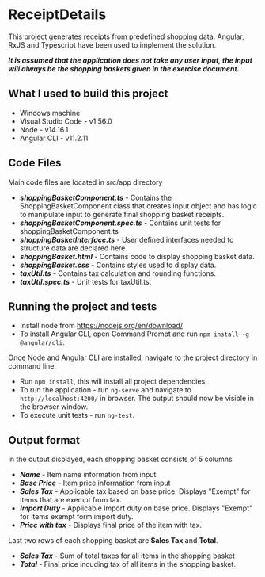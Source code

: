 # ReceiptDetails

This project generates receipts from predefined shopping data. Angular, RxJS and Typescript have been used to implement the solution. 

***It is assumed that the application does not take any user input, the input will always be the shopping baskets given in the exercise document.***

## What I used to build this project
* Windows machine
* Visual Studio Code - v1.56.0
* Node - v14.16.1
* Angular CLI - v11.2.11

## Code Files
Main code files are located in src/app directory
* ***shoppingBasketComponent.ts*** - Contains the ShoppingBasketComponent class that creates input object and  has logic to manipulate input to generate final shopping basket receipts.
* ***shoppingBasketComponent.spec.ts*** - Contains unit tests for shoppingBasketComponent.ts
* ***shoppingBasketInterface.ts*** - User defined interfaces needed to structure data are declared here.
* ***shoppingBasket.html*** - Contains code to display shopping basket data.
* ***shoppingBasket.css*** - Contains styles used to display data.
* ***taxUtil.ts*** - Contains tax calculation and rounding functions.
* ***taxUtil.spec.ts*** - Unit tests for taxUtil.ts.

## Running the project and tests
* Install node from https://nodejs.org/en/download/
* To install Angular CLI, open Command Prompt and run `npm install -g @angular/cli`.

Once Node and Angular CLI are installed, navigate to the project directory in command line.
* Run `npm install`, this will install all project dependencies.
* To run the application - run `ng-serve` and navigate to `http://localhost:4200/` in browser. The output should now be visible in the browser window.
* To execute unit tests - run `ng-test`.

## Output format
In the output displayed, each shopping basket consists of 5 columns
* ***Name*** - Item name information from input
* ***Base Price*** - Item price information from input
* ***Sales Tax*** - Applicable tax based on base price. Displays "Exempt" for items that are exempt from tax.
* ***Import Duty*** - Applicable Import duty on base price. Displays "Exempt" for items exempt form import duty.
* ***Price with tax*** - Displays final price of the item with tax.

Last two rows of each shopping basket are **Sales Tax** and **Total**. 
* ***Sales Tax***  - Sum of total taxes for all items in the shopping basket
* ***Total*** - Final price incuding tax of all items in the shopping basket.
